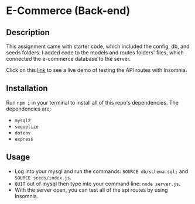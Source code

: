 # E-Commerce (Back-end)

## Description
This assignment came with starter code, which included the config, db, and seeds folders. I added code to the models and routes folders' files, which connected the e-commerce database to the server.

Click on this [link](https://drive.google.com/file/d/1OIQNHhD17MLFz73smJFnL0hKjiytG2js/view) to see a live demo of testing the API routes with Insomnia.

## Installation
Run ```npm i``` in your terminal to install all of this repo's dependencies. The dependencies are:
* ```mysql2```
* ```sequelize```
* ```dotenv```
* ```express```

## Usage
* Log into your mysql and run the commands: ```SOURCE db/schema.sql;``` and ```SOURCE seeds/index.js```.
* ```QUIT``` out of mysql then type into your command line: ```node server.js```.
* With the server open, you can test all of the api routes by using Insomnia.